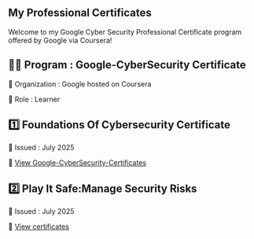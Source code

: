 ## My Professional Certificates 

Welcome to my Google Cyber Security Professional Certificate program offered by Google via Coursera! 

## 🧑‍🎓 Program : Google-CyberSecurity Certificate

🏢 Organization : Google hosted on Coursera

🔗 Role : Learner

## 1️⃣ Foundations Of Cybersecurity Certificate

 📅 Issued : July 2025 
 
 📑 [View Google-CyberSecurity-Certificates](./Foundations_of_Cyber_Security.pdf)

## 2️⃣ Play It Safe:Manage Security Risks 

📅 Issued : July 2025

📑 [View certificates](./Play_It_safe_Certificate.pdf)


